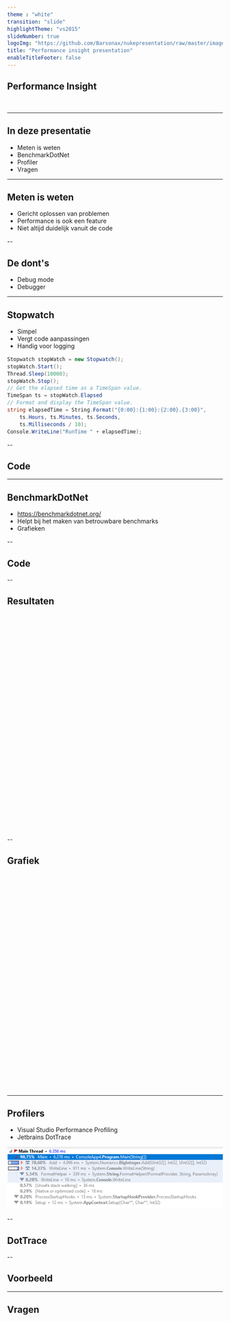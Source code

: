 ```yaml
---
theme : "white"
transition: "slide"
highlightTheme: "vs2015"
slideNumber: true
logoImg: "https://github.com/Barsonax/nukepresentation/raw/master/images/nukeIcon.png"
title: "Performance insight presentation"
enableTitleFooter: false
---
```


## Performance Insight

<a>
    <img style="border: unset; box-shadow: unset" data-src="https://github.com/Barsonax/nukepresentation/raw/master/images/nukeIcon.png">
</a>

---

## In deze presentatie

- Meten is weten
- BenchmarkDotNet
- Profiler
- Vragen

---

## Meten is weten

- Gericht oplossen van problemen
- Performance is ook een feature
- Niet altijd duidelijk vanuit de code

--

## De dont's

- Debug mode
- Debugger

---

## Stopwatch

- Simpel
- Vergt code aanpassingen
- Handig voor logging

```cs
Stopwatch stopWatch = new Stopwatch();
stopWatch.Start();
Thread.Sleep(10000);
stopWatch.Stop();
// Get the elapsed time as a TimeSpan value.
TimeSpan ts = stopWatch.Elapsed
// Format and display the TimeSpan value.
string elapsedTime = String.Format("{0:00}:{1:00}:{2:00}.{3:00}",
    ts.Hours, ts.Minutes, ts.Seconds,
    ts.Milliseconds / 10);
Console.WriteLine("RunTime " + elapsedTime);
```

--

## Code

---

## BenchmarkDotNet

- <https://benchmarkdotnet.org/>
- Helpt bij het maken van betrouwbare benchmarks
- Grafieken

--

## Code

--

## Resultaten

<a>
    <img style="border: unset; box-shadow: unset" data-src="./BenchmarkConsole.png" height="500">
</a>

--

## Grafiek

<a>
    <img style="border: unset; box-shadow: unset" data-src="./BenchmarkGrafiek.png" height="500">
</a>

---

## Profilers

- Visual Studio Performance Profiling
- Jetbrains DotTrace

![dotTrace](./DotTrace.png)

--

## DotTrace

--

## Voorbeeld

---

## Vragen
